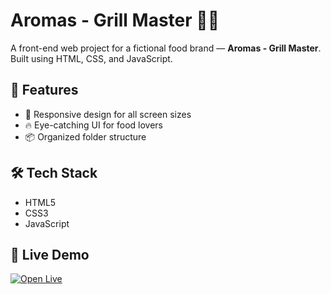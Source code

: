 # Aromas - Grill Master 🍔🔥

A front-end web project for a fictional food brand — **Aromas - Grill Master**. Built using HTML, CSS, and JavaScript.

## 🚀 Features

- 🍕 Responsive design for all screen sizes  
- 🔥 Eye-catching UI for food lovers  
- 📦 Organized folder structure

## 🛠 Tech Stack

- HTML5
- CSS3
- JavaScript


## 🚀 Live Demo

[![Open Live](https://img.shields.io/badge/View-Site-blue?style=for-the-badge&logo=github)](https://bharadwaj200227.github.io/my_js_project/)



